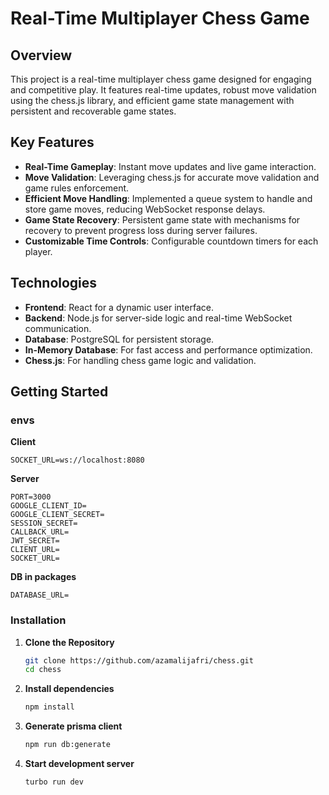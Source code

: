# Real-Time Multiplayer Chess Game

## Overview

This project is a real-time multiplayer chess game designed for engaging and competitive play. It features real-time updates, robust move validation using the chess.js library, and efficient game state management with persistent and recoverable game states.

## Key Features

- **Real-Time Gameplay**: Instant move updates and live game interaction.
- **Move Validation**: Leveraging chess.js for accurate move validation and game rules enforcement.
- **Efficient Move Handling**: Implemented a queue system to handle and store game moves, reducing WebSocket response delays.
- **Game State Recovery**: Persistent game state with mechanisms for recovery to prevent progress loss during server failures.
- **Customizable Time Controls**: Configurable countdown timers for each player.

## Technologies

- **Frontend**: React for a dynamic user interface.
- **Backend**: Node.js for server-side logic and real-time WebSocket communication.
- **Database**: PostgreSQL for persistent storage.
- **In-Memory Database**: For fast access and performance optimization.
- **Chess.js**: For handling chess game logic and validation.

## Getting Started

### envs

**Client**
```
SOCKET_URL=ws://localhost:8080
```

**Server**
```
PORT=3000
GOOGLE_CLIENT_ID=
GOOGLE_CLIENT_SECRET=
SESSION_SECRET=
CALLBACK_URL=
JWT_SECRET=
CLIENT_URL=
SOCKET_URL=
```

**DB in packages**
```
DATABASE_URL=
```

### Installation

1. **Clone the Repository**

   ```bash
   git clone https://github.com/azamalijafri/chess.git
   cd chess
   ```

2. **Install dependencies**

   ```bash
   npm install
   ```

3. **Generate prisma client**

   ```bash
   npm run db:generate
   ```

4. **Start development server**

   ```bash
   turbo run dev
   ```
